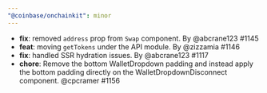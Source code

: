 ```yaml
---
"@coinbase/onchainkit": minor
---
```


- **fix**: removed `address` prop from `Swap` component. By @abcrane123 #1145
- **feat**: moving `getTokens` under the API module. By @zizzamia #1146
- **fix**: handled SSR hydration issues. By @abcrane123 #1117
- **chore**: Remove the bottom WalletDropdown padding and instead apply the bottom padding directly on the WalletDropdownDisconnect component. @cpcramer #1156
